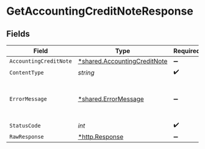 # GetAccountingCreditNoteResponse


## Fields

| Field                                                                       | Type                                                                        | Required                                                                    | Description                                                                 |
| --------------------------------------------------------------------------- | --------------------------------------------------------------------------- | --------------------------------------------------------------------------- | --------------------------------------------------------------------------- |
| `AccountingCreditNote`                                                      | [*shared.AccountingCreditNote](../../models/shared/accountingcreditnote.md) | :heavy_minus_sign:                                                          | Success                                                                     |
| `ContentType`                                                               | *string*                                                                    | :heavy_check_mark:                                                          | N/A                                                                         |
| `ErrorMessage`                                                              | [*shared.ErrorMessage](../../models/shared/errormessage.md)                 | :heavy_minus_sign:                                                          | Your API request was not properly authorized.                               |
| `StatusCode`                                                                | *int*                                                                       | :heavy_check_mark:                                                          | N/A                                                                         |
| `RawResponse`                                                               | [*http.Response](https://pkg.go.dev/net/http#Response)                      | :heavy_minus_sign:                                                          | N/A                                                                         |